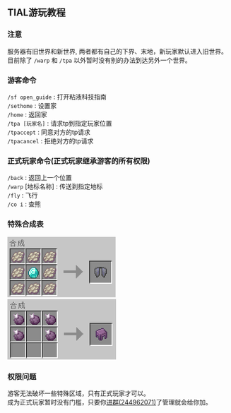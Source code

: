 ## TIAL游玩教程
### 注意
服务器有旧世界和新世界, 两者都有自己的下界、末地，新玩家默认进入旧世界。  
目前除了 `/warp` 和 `/tpa` 以外暂时没有别的办法到达另外一个世界。  

### 游客命令
`/sf open_guide` : 打开粘液科技指南  
`/sethome` : 设置家  
`/home` : 返回家  
`/tpa [玩家名]` : 请求tp到指定玩家位置  
`/tpaccept` : 同意对方的tp请求  
`/tpacancel` : 拒绝对方的tp请求 

### 正式玩家命令(正式玩家继承游客的所有权限)
`/back` : 返回上一个位置  
`/warp` [地标名称] : 传送到指定地标  
`/fly` : 飞行  
`/co i` : 查熊  

### 特殊合成表
![鞘翅合成表](/files/elytra_item.png)  
![潜影壳合成表](/files/shulker_shell_item.png)

### 权限问题
游客无法破坏一些特殊区域，只有正式玩家才可以。  
成为正式玩家暂时没有门槛，只要你[进群(244962071)](https://qm.qq.com/q/zqDN2TlHdA)了管理就会给你加。
